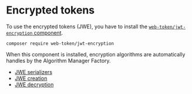 # Encrypted tokens

To use the encrypted tokens (JWE), you have to install the 
[`web-token/jwt-encryption` component](https://github.com/web-token/jwt-encryption).

```
composer require web-token/jwt-encryption
```

When this component is installed, encryption algorithms are 
automatically handles by the Algorithm Manager Factory.

- [JWE serializers](./jwe_serializers.md)
- [JWE creation](./jwe_creation.md)
- [JWE decryption](./jwe_decryption.md)
